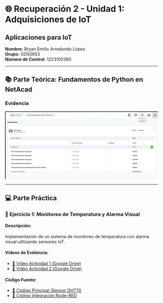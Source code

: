 # 🌐 Recuperación 2 - Unidad 1: Adquisiciones de IoT  
## Aplicaciones para IoT  

**Nombre:** Bryan Emilio Arredondo López  
**Grupo:** GDS0653  
**Número de Control:** 1223100380  

---

## 📚 Parte Teórica: Fundamentos de Python en NetAcad

### Evidencia
![Evidencia Python Fundamentals](https://github.com/BryanArredon/R2---U1/blob/main/imagen_2025-04-29_091514879.png)

---

## 💻 Parte Práctica

### 🧪 Ejercicio 1: Monitoreo de Temperatura y Alarma Visual

#### Descripción:
Implementación de un sistema de monitoreo de temperatura con alarma visual utilizando sensores IoT.

#### Vídeos de Evidencia:
- [🎥 Video Actividad 1 (Google Drive)](https://drive.google.com/file/d/1U1cgEYSfb4P9j-qB9fBN44gUtDpOoFNI/view?usp=sharing)
- [🎥 Video Actividad 2 (Google Drive)](https://drive.google.com/file/d/1FjYT23kaDpKYMROOt_xkd0Fgzg-kKj2_/view?usp=sharing)

#### Código Fuente:
- [📄 Código Principal (Sensor DHT11)](https://github.com/BryanArredon/R2---U1/blob/main/DTH11.py)
- [📄 Código Integración Node-RED](https://github.com/BryanArredon/R2---U1/blob/main/DTH11-NodeRed.py)
